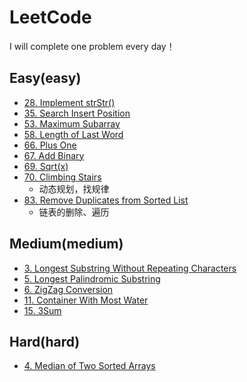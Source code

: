 # LeetCode
I will complete one problem every day！

## Easy(easy)
* [28. Implement strStr()](https://leetcode.com/problems/implement-strstr/description/)
* [35. Search Insert Position](https://leetcode.com/problems/search-insert-position/description/)
* [53. Maximum Subarray](https://leetcode.com/problems/maximum-subarray/description/)
* [58. Length of Last Word](https://leetcode.com/problems/length-of-last-word/description/)
* [66. Plus One](https://leetcode.com/problems/plus-one/description/)
* [67. Add Binary](https://leetcode.com/problems/add-binary/description/)
* [69. Sqrt(x)](https://leetcode.com/problems/sqrtx/description/)
* [70. Climbing Stairs](https://leetcode.com/problems/climbing-stairs/description/)
	* 动态规划，找规律
* [83. Remove Duplicates from Sorted List](https://leetcode.com/problems/remove-duplicates-from-sorted-list/description/)
	* 链表的删除、遍历

## Medium(medium)
* [3. Longest Substring Without Repeating Characters](https://leetcode.com/problems/longest-substring-without-repeating-characters/description/)
* [5. Longest Palindromic Substring](https://leetcode.com/problems/longest-palindromic-substring/description/)
* [6. ZigZag Conversion](https://leetcode.com/problems/zigzag-conversion/description/)
* [11. Container With Most Water](https://leetcode.com/problems/container-with-most-water/description/)
* [15. 3Sum](https://leetcode.com/problems/3sum/description/)

## Hard(hard)
* [4. Median of Two Sorted Arrays](https://leetcode.com/problems/median-of-two-sorted-arrays/description/)

